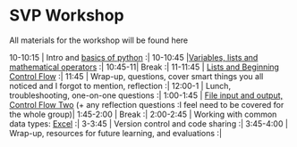 SVP Workshop
============

All materials for the workshop will be found here


10-10:15  | Intro and [basics of python](https://github.com/wrightaprilm/SVP_Workshop/blob/master/python_1.md) :|
10-10:45  |[Variables, lists and mathematical operators](https://github.com/wrightaprilm/SVP_Workshop/blob/master/python2.md) :|
10:45-11| Break :|
11-11:45  | [Lists and Beginning Control Flow](https://github.com/wrightaprilm/SVP_Workshop/blob/master/Python3.md) :|
11:45     | Wrap-up, questions, cover smart things you all noticed and I forgot to mention, reflection :|
12:00-1   | Lunch, troubleshooting, one-on-one questions :|
1:00-1:45 | [File input and output, Control Flow Two](https://github.com/wrightaprilm/SVP_Workshop/blob/master/python4.md) (+ any reflection questions :I feel need to be covered for the whole group)|
1:45-2:00 | Break :|
2:00-2:45 | Working with common data types: [Excel](https://github.com/wrightaprilm/SVP_Workshop/blob/master/python5.md) :|
3-3:45    | Version control and code sharing :|
3:45-4:00 | Wrap-up, resources for future learning, and evaluations :|

